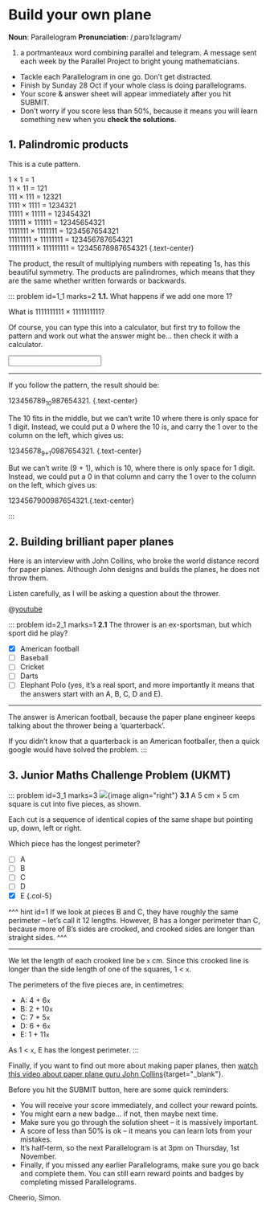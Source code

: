 # Build your own plane

<div class="dictionary">

__Noun__: Parallelogram
__Pronunciation__: /ˌparəˈlɛləɡram/

1. a portmanteaux word combining parallel and telegram. A message sent each
week by the Parallel Project to bright young mathematicians.

</div>

*	Tackle each Parallelogram in one go. Don’t get distracted.
*	Finish by Sunday 28 Oct if your whole class is doing parallelograms.
*	Your score & answer sheet will appear immediately after you hit SUBMIT.
*	Don’t worry if you score less than 50%, because it means you will learn something new when you __check the solutions__.


## 1. Palindromic products

This is a cute pattern.

1 × 1 = 1  
11 × 11 = 121  
111 × 111 = 12321  
1111 × 1111 = 1234321  
11111 × 11111 = 123454321  
111111 × 111111 = 12345654321  
1111111 × 1111111 = 1234567654321  
11111111 × 11111111 = 123456787654321  
111111111 × 111111111 = 12345678987654321
{.text-center}

The product, the result of multiplying numbers with repeating 1s, has this beautiful symmetry. The products are palindromes, which means that they are the same whether written forwards or backwards.

::: problem id=1_1 marks=2
__1.1.__ What happens if we add one more 1?  

What is 1111111111 × 1111111111?  

Of course, you can type this into a calculator, but first try to follow the pattern and work out what the answer might be… then check it with a calculator.

<input type="number" solution="1234567900987654321"/>  

---

If you follow the pattern, the result should be:

123456789<sub>10</sub>987654321.
{.text-center}

The 10 fits in the middle, but we can’t write 10 where there is only space for 1 digit. Instead, we could put a 0 where the 10 is, and carry the 1 over to the column on the left, which gives us:

12345678<sub>9+1</sub>0987654321.
{.text-center}

But we can’t write (9 + 1), which is 10, where there is only space for 1 digit. Instead, we could put a 0 in that column and carry the 1 over to the column on the left, which gives us:

1234567900987654321.{.text-center}


:::


## 2.	Building brilliant paper planes

Here is an interview with John Collins, who broke the world distance record for paper planes. Although John designs and builds the planes, he does not throw them.

Listen carefully, as I will be asking a question about the thrower.

@[youtube](i2dUM0qjhy4?start=68&end=250&rel=0)

::: problem id=2_1 marks=1
__2.1__ The thrower is an ex-sportsman, but which sport did he play?

* [x] American football
* [ ] Baseball
* [ ] Cricket  
* [ ] Darts
* [ ] Elephant Polo (yes, it’s a real sport, and more importantly it means that the answers start with an A, B, C, D and E).

---

The answer is American football, because the paper plane engineer keeps talking about the thrower being a ‘quarterback’.  

If you didn’t know that a quarterback is an American footballer, then a quick google would have solved the problem.
:::


## 3.	Junior Maths Challenge Problem (UKMT)
<!--- (2013) Q17 --->

::: problem id=3_1 marks=3
![](/resources/7-06-build-your-own-plane/3-square-question.jpg){image align="right"}
__3.1__ A 5 cm × 5 cm square is cut into five pieces, as shown.  

Each cut is a sequence of identical copies of the same shape but pointing up, down, left or right.  

Which piece has the longest perimeter?

* [ ] A
* [ ] B
* [ ] C
* [ ] D
* [x] E
{.col-5}

^^^ hint id=1
If we look at pieces B and C, they have roughly the same perimeter – let’s call it 12 lengths. However, B has a longer perimeter than C, because more of B’s sides are crooked, and crooked sides are longer than straight sides.
^^^

---

We let the length of each crooked line be `x` cm. Since this crooked line is longer than the side length of one of the squares, 1 < `x`.  

The perimeters of the five pieces are, in centimetres:

* A: 4 + 6`x`  
* B: 2 + 10`x`  
* C: 7 + 5`x`  
* D: 6 + 6`x`  
* E: 1 + 11`x`  

As 1 < `x`, E has the longest perimeter.
:::

Finally, if you want to find out more about making paper planes, then [watch this video about paper plane guru John Collins](https://www.youtube.com/watch?v=3BNg4fDJC8A){target="_blank"}.

Before you hit the SUBMIT button, here are some quick reminders:

*	You will receive your score immediately, and collect your reward points.
*	You might earn a new badge... if not, then maybe next time.
*	Make sure you go through the solution sheet – it is massively important.
*	A score of less than 50% is ok – it means you can learn lots from your mistakes.
*	It’s half-term, so the next Parallelogram is at 3pm on Thursday, 1st November.
*	Finally, if you missed any earlier Parallelograms, make sure you go back and complete them. You can still earn reward points and badges by completing missed Parallelograms.

Cheerio,
Simon.
